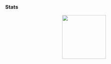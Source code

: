 
### Stats
<div align="center">
  <img height="140em" src="https://github-readme-stats.vercel.app/api?username=itspinger&count_private=true&show_icons=true&theme=dark" />
</div>
